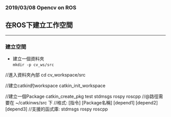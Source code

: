 ### 2019/03/08 Opencv on ROS

## 在ROS下建立工作空間
***

### 建立空間
* 建立一個資料夾  
`mkdir -p cv_ws/src`

//進入資料夾內部
cd cv_workspace/src

//建立catkin的workspace
catkin_init_workspace

//建立一個Package
catkin_create_pkg test stdmsgs rospy roscpp
//@路徑需要在 ~/catkinws/src 下
//格式: [指令] [Package名稱] [depend1] [depend2] [depend3]
//支援的函式庫: stdmsgs rospy roscpp



